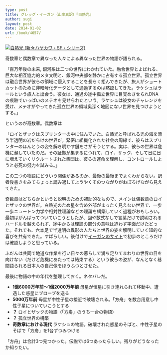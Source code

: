 ```yaml
---
type: post
title: グレッグ・イーガン（山岸真訳）『白熱光』
author: sugi
layout: post
date: 2014-01-02
url: /book/4657/
---
```

<a href="http://www.amazon.co.jp/exec/obidos/ASIN/4153350125/naoyadyndnsor-22/ref=nosim/" onclick="_gaq.push(['_trackEvent', 'outbound-article', 'http://www.amazon.co.jp/exec/obidos/ASIN/4153350125/naoyadyndnsor-22/ref=nosim/', '']);" name="amazletlink" target="_blank"><img src="http://i2.wp.com/ecx.images-amazon.com/images/I/51u7dCIM2PL._SL160_.jpg?w=660" alt="白熱光 (新☆ハヤカワ・SF・シリーズ)" class="alignleft"  data-recalc-dims="1" /></a>

奇数章と偶数章で異なった人々による異なった世界の物語が語られる。

「百万年後の未来, 銀河系は二つの世界にわかれていた。融合世界とよばれる、巨大な相互協力的メタ文明と、銀河中央部を静かに占有する孤立世界。孤立世界は融合世界が彼らの領域に侵入することを長らく拒んできたが、旅人がショートカットのために非暗号化データとして通過するのは黙認してきた。ラケシュはラールという旅人と出会う。彼女は、通過の途中孤立世界に目覚めさせられDNAの痕跡でいっぱいのメテオを見せられたという。ラケシュは彼女のチャレンジを受け、メテオがやってきた孤立世界の領域奥深く地図にない世界を見つけようとする。」

というのが奇数章。偶数章は

「ロイとザックはスプリンターの中に住んでいた。白熱光と呼ばれる光の海を漂う半透明の岩だらけの世界だ。緊密に組織化された社会の周縁で、彼らはスプリンターのほんとうの姿を解き明かす鍵をさがそうとする。実は、彼らの世界は危機に瀕していたのだ。その証拠が集まるにつれて、ロイ、ザック、そして日に日に増えていくリクルートされた集団は、彼らの運命を理解し、コントロールしようと必死の努力を試みる。」

この二つの物語にどういう関係があるのか、最後の最後までよくわからない。訳者後書きをみてちょっと読み返してようやくそのつながりがおぼろげながら見えてきた。

奇数章はどちらかというと説明のための補助的なもので、メインは偶数章のロイとザックの世界だ。白熱光のため星を含め外部がまったく見えない世界で、一歩一歩ニュートン力学や相対性理論などの理論を構築していく過程がおもしろい。最初はがんばってついていこうとしたが、図や数式なしで言葉だけで説明されるハードルを越えられず、途中からは理論の部分の意味は追わず字面だけたどった。それでも、六本足で半透明の異形の人たちと世界の姿を解明していく知的な喜びを共有できた。すばらしい。後付けで<a href="http://gregegan.customer.netspace.net.au/INCANDESCENCE/Incandescence.html" onclick="_gaq.push(['_trackEvent', 'outbound-article', 'http://gregegan.customer.netspace.net.au/INCANDESCENCE/Incandescence.html', 'イーガンのサイト']);" target="_blank">イーガンのサイト</a>で初歩のところだけは確認しようと思っている。

ふだんは共同で地道な作業を行い日々の暮らしで満ち足りてまわりの世界の目を向けない（だけど危機にあたっては結束する）という彼らの姿が、なんとなく巷間語られる日本人の自己像をほうふつとさせた。

最後に物語の中の年代を整理しておく。ネタバレだ。

  * **1億6000万年前〜1億2000万年前** 母星が恒星に引き連れられて移動中、遭遇した惑星にブローブを送る
  * **5000万年前** 母星が中性子星の接近で破壊される。「方舟」を数台用意し中性子星についていこうとする
  * **？** ロイとザックの物語（「方舟」のうち一台の物語）
  * **？** 孤立世界の構築
  * **奇数章における現代** ラケシュの物語。破壊された惑星のそばと、中性子星のそばで「方舟」を1台ずつみつける

「方舟」は合計3つ見つかった。伝説では6つあったらしい。残りがどうなったか知りたい。